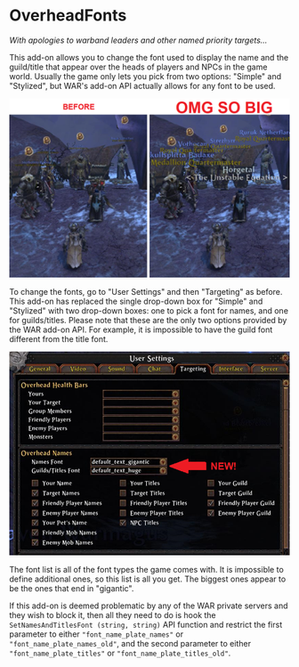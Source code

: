 # OverheadFonts

*With apologies to warband leaders and other named priority targets...*

This add-on allows you to change the font used to display the name and the guild/title that appear over the heads of players and NPCs in the game world. Usually the game only lets you pick from two options: "Simple" and "Stylized", but WAR's add-on API actually allows for any font to be used.

![image](Images/Compare.png)

To change the fonts, go to "User Settings" and then "Targeting" as before. This add-on has replaced the single drop-down box for "Simple" and "Stylized" with two drop-down boxes: one to pick a font for names, and one for guilds/titles. Please note that these are the only two options provided by the WAR add-on API. For example, it is impossible to have the guild font different from the title font.

![image](Images/Settings.png)

The font list is all of the font types the game comes with. It is impossible to define additional ones, so this list is all you get. The biggest ones appear to be the ones that end in "gigantic".

If this add-on is deemed problematic by any of the WAR private servers and they wish to block it, then all they need to do is hook the `SetNamesAndTitlesFont (string, string)` API function and restrict the first parameter to either `"font_name_plate_names"` or `"font_name_plate_names_old"`, and the second parameter to either `"font_name_plate_titles"` or `"font_name_plate_titles_old"`.
